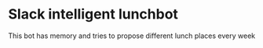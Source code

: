 # Slack intelligent lunchbot

This bot has memory and tries to propose different lunch places every week
